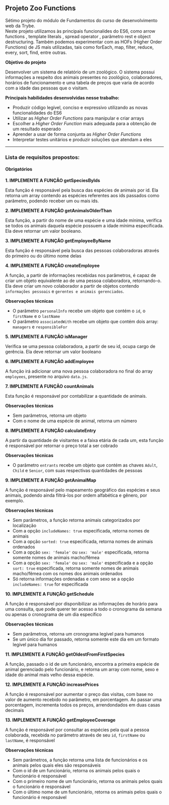 ## Projeto Zoo Functions

Sétimo projeto do módulo de Fundamentos do curso de desenvolvimento web da Trybe. \
Neste projeto utilizamos às principais funcionalides do ES6, como arrow functions , template literals , spread operator , parâmetro rest e object destructuring. 
Também podemos experimentar com as HOFs (Higher Order Functions) de JS mais utilizadas, tais como forEach, map, filter, reduce, every, sort, find, entre outras.

**Objetivo do projeto**

Desenvolver um sistema de relatório de um zoológico. O sistema possui informações a respeito dos animais presentes no zoológico, colaboradores, horários de funcionamento e uma tabela de preços que varia de acordo com a idade das pessoas que o visitam.

**Principais habilidades desenvolvidas nesse trabalho:**

- Produzir código legível, conciso e expressivo utilizando as novas funcionalidades do ES6
- Utilizar as _Higher Order Functions_ para manipular e criar arrays
- Escolher a _Higher Order Function_ mais adequada para a obtenção de um resultado esperado
- Aprender a usar de forma conjunta as _Higher Order Functions_
- Interpretar testes unitários e produzir soluções que atendam a eles

---

### Lista de requisitos propostos:

#### Obrigatórios

**1. IMPLEMENTE A FUNÇÃO getSpeciesByIds**

  Esta função é responsável pela busca das espécies de animais por id. Ela retorna um array contendo as espécies referentes aos ids passados como parâmetro, podendo receber um ou mais ids.

**2. IMPLEMENTE A FUNÇÃO getAnimalsOlderThan**

  Esta função, a partir do nome de uma espécie e uma idade mínima, verifica se todos os animais daquela espécie possuem a idade mínima especificada.
  Ela deve retornar um valor booleano.

**3. IMPLEMENTE A FUNÇÃO getEmployeeByName**

   Esta função é responsável pela busca das pessoas colaboradoras através do primeiro ou do último nome delas

**4. IMPLEMENTE A FUNÇÃO createEmployee**

  A função, a partir de informações recebidas nos parâmetros, é capaz de criar um objeto equivalente ao de uma pessoa colaboradora, retornando-o.
  Ela deve criar um novo colaborador a partir de objetos contendo `informações pessoais` e `gerentes e animais gerenciados`.

  **Observações técnicas**

  - O parâmetro `personalInfo` recebe um objeto que contém o `id`, o `firstName` e o `lastName`
  - O parâmetro `associatedWith` recebe um objeto que contém dois array: `managers` e `responsibleFor`

**5. IMPLEMENTE A FUNÇÃO isManager**

  Verifica se uma pessoa colaboradora, a partir de seu id, ocupa cargo de gerência.
  Ela deve retornar um valor booleano

**6. IMPLEMENTE A FUNÇÃO addEmployee**

  A função irá adicionar uma nova pessoa colaboradora no final do array `employees`, presente no arquivo `data.js`.

**7. IMPLEMENTE A FUNÇÃO countAnimals**

  Esta função é responsável por contabilizar a quantidade de animais.

  **Observações técnicas**

  - Sem parâmetros, retorna um objeto
  - Com o nome de uma espécie de animal, retorna um número

**8. IMPLEMENTE A FUNÇÃO calculateEntry**

  A partir da quantidade de visitantes e a faixa etária de cada um, esta função é responsável por retornar o preço total a ser cobrado

  **Observações técnicas**

  - O parâmetro `entrants` recebe um objeto que contém as chaves `Adult`, `Child` e `Senior`, com suas respectivas quantidades de pessoas

**9. IMPLEMENTE A FUNÇÃO getAnimalMap**

  A função é responsável pelo mapeamento geográfico das espécies e seus animais, podendo ainda filtrá-los por ordem alfabética e gênero, por exemplo.

  **Observações técnicas**

  - Sem parâmetros, a função retorna animais categorizados por localização
  - Com a opção `includeNames: true` especificada, retorna nomes de animais
  - Com a opção `sorted: true` especificada, retorna nomes de animais ordenados
  - Com a opção `sex: 'female'` ou `sex: 'male'` especificada, retorna somente nomes de animais macho/fêmea
  - Com a opção `sex: 'female'` ou `sex: 'male'` especificada e a opção `sort: true` especificada, retorna somente nomes de animais macho/fêmea com os nomes dos animais ordenados
  - Só retorna informações ordenadas e com sexo se a opção `includeNames: true` for especificada

**10. IMPLEMENTE A FUNÇÃO getSchedule**

  A função é responsável por disponibilizar as informações de horário para uma consulta, que pode querer ter acesso a todo o cronograma da semana ou apenas o cronograma de um dia específico

  **Observações técnicas**
  
  - Sem parâmetros, retorna um cronograma legível para humanos
  - Se um único dia for passado, retorna somente este dia em um formato legível para humanos

**11. IMPLEMENTE A FUNÇÃO getOldestFromFirstSpecies**

  A função, passado o id de um funcionário, encontra a primeira espécie de animal gerenciado pelo funcionário, e retorna um array com nome, sexo e idade do
  animal mais velho dessa espécie.

**12. IMPLEMENTE A FUNÇÃO increasePrices**

  A função é responsável por aumentar o preço das visitas, com base no valor de aumento recebido no parâmetro, em porcentagem.
  Ao passar uma porcentagem, incrementa todos os preços, arrendondados em duas casas decimais

**13. IMPLEMENTE A FUNÇÃO getEmployeeCoverage**

  A função é responsável por consultar as espécies pela qual a pessoa colaborada, recebida no parâmetro através de seu `id`, `firstName` ou `lastName`, é responsável

  **Observações técnicas**
  
  - Sem parâmetros, a função retorna uma lista de funcionários e os animais pelos quais eles são responsáveis
  - Com o id de um funcionário, retorna os animais pelos quais o funcionário é responsável
  - Com o primeiro nome de um funcionário, retorna os animais pelos quais o funcionário é responsável
  - Com o último nome de um funcionário, retorna os animais pelos quais o funcionário é responsável
